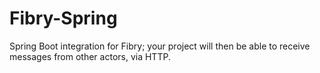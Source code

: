 # Fibry-Spring
Spring Boot integration for Fibry; your project will then be able to receive messages from other actors, via HTTP.


